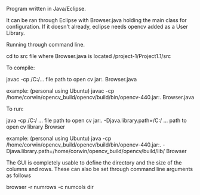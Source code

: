 Program written in Java/Eclipse. 

It can be ran through Eclipse with Browser.java holding the main class for configuration. If it doesn't already, eclipse needs opencv added as a User Library.

Running through command line.

cd to src file where Browser.java is located
/project-1/Project1.1/src

To compile:

javac -cp /C:/... file path to open cv jar:. Browser.java

example: (personal using Ubuntu)
javac -cp /home/corwin/opencv_build/opencv/build/bin/opencv-440.jar:. Browser.java

To run:

java -cp /C:/ ... file path to open cv jar:. -Djava.library.path=/C:/ ... path to open cv library Browser 

example: (personal using Ubuntu)
java -cp /home/corwin/opencv_build/opencv/build/bin/opencv-440.jar:.  -Djava.library.path=/home/corwin/opencv_build/opencv/build/lib/ Browser

The GUI is completely usable to define the directory and the size of the columns and rows. These can also be set through command line arguments as follows

browser -r numrows -c numcols dir
